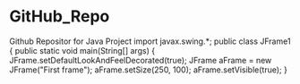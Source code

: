 # GitHub_Repo
Github Repositor for Java Project
import javax.swing.*;
public class JFrame1
{
  public static void main(String[] args)
  {
    JFrame.setDefaultLookAndFeelDecorated(true);
    JFrame aFrame = new JFrame("First frame");
    aFrame.setSize(250, 100);
    aFrame.setVisible(true);
  }
